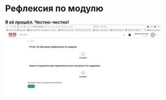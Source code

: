 Рефлексия по модулю
====================

**Я её прошёл. Честно-честно!**
![](./pic/dz_reflex2.png)
